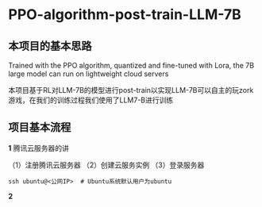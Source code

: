 # PPO-algorithm-post-train-LLM-7B
## 本项目的基本思路
Trained with the PPO algorithm, quantized and fine-tuned with Lora, the 7B large model can run on lightweight cloud servers

本项目基于RL对LLM-7B的模型进行post-train以实现LLM-7B可以自主的玩zork游戏，在我们的训练过程我们使用了LLM7-B进行训练

## 项目基本流程

**1** 腾讯云服务器的讲 

（1）注册腾讯云服务器
（2）创建云服务实例
（3）登录服务器

```
ssh ubuntu@<公网IP>  # Ubuntu系统默认用户为ubuntu
```

**2** 
